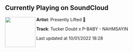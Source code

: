 ## Currently Playing on SoundCloud

[<img align="left" width="100" src="https://i1.sndcdn.com/artworks-rByjAi0phLFqMSqt-YDk3DA-t500x500.jpg">](https://soundcloud.com/presentlylifted/tucker-doubt-x-p-baby-nahmsayin)

**Artist**: Presently Lifted 👑 

**Track**: Tucker Doubt x P-BABY - NAHMSAYIN

Last updated at 10/01/2022 18:28
